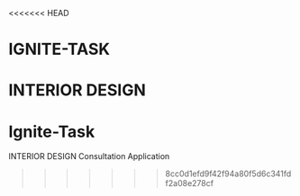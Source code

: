 <<<<<<< HEAD
# IGNITE-TASK
INTERIOR DESIGN 
=======
# Ignite-Task
INTERIOR DESIGN Consultation Application
>>>>>>> 8cc0d1efd9f42f94a80f5d6c341fdf2a08e278cf
